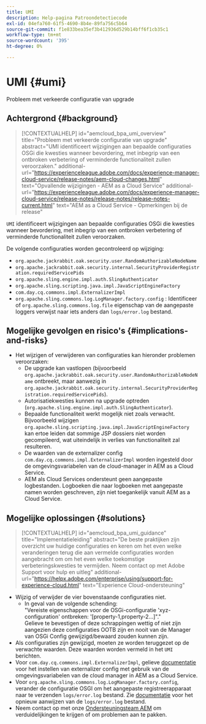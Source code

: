```yaml
---
title: UMI
description: Help-pagina Patroondetectiecode
exl-id: 04efa760-61f5-4690-8b4e-89fa756c5b64
source-git-commit: f1e833bea35ef3b412936d529b14bff6f1cb35c1
workflow-type: tm+mt
source-wordcount: '395'
ht-degree: 0%

---
```


# UMI {#umi}

Probleem met verkeerde configuratie van upgrade

## Achtergrond {#background}

>[!CONTEXTUALHELP]
>id="aemcloud_bpa_umi_overview"
>title="Probleem met verkeerde configuratie van upgrade"
>abstract="UMI identificeert wijzigingen aan bepaalde configuraties OSGi die kwesties wanneer bevordering, met inbegrip van een ontbroken verbetering of verminderde functionaliteit zullen veroorzaken."
>additional-url="https://experienceleague.adobe.com/docs/experience-manager-cloud-service/release-notes/aem-cloud-changes.html" text="Opvallende wijzigingen - AEM as a Cloud Service"
>additional-url="https://experienceleague.adobe.com/docs/experience-manager-cloud-service/release-notes/release-notes/release-notes-current.html" text="AEM as a Cloud Service - Opmerkingen bij de release"

`UMI` identificeert wijzigingen aan bepaalde configuraties OSGi die kwesties wanneer bevordering, met inbegrip van een ontbroken verbetering of verminderde functionaliteit zullen veroorzaken.

De volgende configuraties worden gecontroleerd op wijziging:
* `org.apache.jackrabbit.oak.security.user.RandomAuthorizableNodeName`
* `org.apache.jackrabbit.oak.security.internal.SecurityProviderRegistration.requiredServicePids`
* `org.apache.sling.engine.impl.auth.SlingAuthenticator`
* `org.apache.sling.scripting.java.impl.JavaScriptEngineFactory`
* `com.day.cq.commons.impl.ExternalizerImpl`
* `org.apache.sling.commons.log.LogManager.factory.config` : Identificeer of `org.apache.sling.commons.log.file` eigenschap van de aangepaste loggers verwijst naar iets anders dan `logs/error.log` bestand.

## Mogelijke gevolgen en risico&#39;s {#implications-and-risks}

* Het wijzigen of verwijderen van configuraties kan hieronder problemen veroorzaken:
   * De upgrade kan vastlopen (bijvoorbeeld `org.apache.jackrabbit.oak.security.user.RandomAuthorizableNodeName` ontbreekt, maar aanwezig in `org.apache.jackrabbit.oak.security.internal.SecurityProviderRegistration.requiredServicePids`).
   * Autorisatiekwesties kunnen na upgrade optreden (`org.apache.sling.engine.impl.auth.SlingAuthenticator`).
   * Bepaalde functionaliteit werkt mogelijk niet zoals verwacht. Bijvoorbeeld wijzigen `org.apache.sling.scripting.java.impl.JavaScriptEngineFactory` kan ertoe leiden dat sommige JSP dossiers niet worden gecompileerd, wat uiteindelijk in verlies van functionaliteit zal resulteren.
   * De waarden van de externalizer config `com.day.cq.commons.impl.ExternalizerImpl` worden ingesteld door de omgevingsvariabelen van de cloud-manager in AEM as a Cloud Service.
   * AEM als Cloud Services ondersteunt geen aangepaste logbestanden. Logboeken die naar logboeken met aangepaste namen worden geschreven, zijn niet toegankelijk vanuit AEM as a Cloud Service.

## Mogelijke oplossingen {#solutions}

>[!CONTEXTUALHELP]
>id="aemcloud_bpa_umi_guidance"
>title="Implementatieleiding"
>abstract="De beste praktijken zijn overzicht uw huidige configuraties en keren om het even welke veranderingen terug die aan vermelde configuraties worden aangebracht om om het even welke toekomstige verbeteringskwesties te vermijden. Neem contact op met Adobe Support voor hulp en uitleg"
>additional-url="https://helpx.adobe.com/enterprise/using/support-for-experience-cloud.html" text="Experience Cloud-ondersteuning"

* Wijzig of verwijder de vier bovenstaande configuraties niet.
   * In geval van de volgende schending:\
     &quot;Vereiste eigenschappen voor de OSGi-configuratie &#39;xyz-configuration&#39; ontbreken: &#39;[property-1,property-2...]&quot;.&quot;\
     Gelieve te bevestigen of deze schrappingen wettig of niet zijn aangezien deze configuraties OOTB zijn en nooit van de Manager van OSGi Config gewijzigd/bewaard zouden kunnen zijn.
* Als configuraties zijn gewijzigd, moeten ze worden teruggezet op de verwachte waarden. Deze waarden worden vermeld in het `UMI` berichten.
* Voor `com.day.cq.commons.impl.ExternalizerImpl`, gelieve [documentatie](https://experienceleague.adobe.com/docs/experience-manager-cloud-service/implementing/developer-tools/externalizer.html?lang=en) voor het instellen van externalizer config met gebruik van de omgevingsvariabelen van de cloud manager in AEM as a Cloud Service.
* Voor `org.apache.sling.commons.log.LogManager.factory.config`, verander de configuratie OSGI om het aangepaste registreerapparaat naar te verzenden `logs/error.log` bestand. Zie [documentatie](https://experienceleague.adobe.com/docs/experience-manager-learn/cloud-service/debugging/debugging-aem-as-a-cloud-service/logs.html) voor het opnieuw aanwijzen van de `logs/error.log` bestand.
* Neem contact op met onze [Ondersteuningsteam AEM](https://helpx.adobe.com/enterprise/using/support-for-experience-cloud.html) om verduidelijkingen te krijgen of om problemen aan te pakken.
